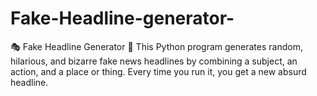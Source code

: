 # Fake-Headline-generator-
🎭 Fake Headline Generator 📰  This Python program generates random, hilarious, and bizarre fake news headlines  by combining a subject, an action, and a place or thing. Every time you run it,  you get a new absurd headline.

